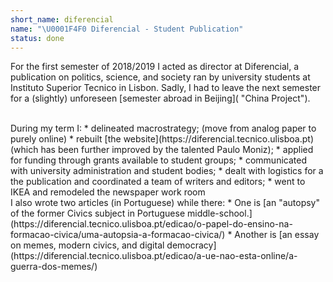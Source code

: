 ```yaml
---
short_name: diferencial
name: "\U0001F4F0 Diferencial - Student Publication"
status: done
---
```

For the first semester of 2018/2019 I acted as director at Diferencial, a publication on politics, science, and society ran by university students at Instituto Superior Tecnico in Lisbon. 
Sadly, I had to leave the next semester for a (slightly) unforeseen [semester abroad in Beijing]( "China Project").

<br>
During my term I:
* delineated macrostrategy; (move from analog paper to purely online)
* rebuilt [the website](https://diferencial.tecnico.ulisboa.pt) (which has been further improved by the talented Paulo Moniz);
* applied for funding through grants available to student groups;
* communicated with university administration and student bodies;
* dealt with logistics for a the publication and coordinated a team of writers and editors;
* went to IKEA and remodeled the newspaper work room


<br>
I also wrote two articles (in Portuguese) while there:
* One is [an "autopsy" of the former Civics subject in Portuguese middle-school.](https://diferencial.tecnico.ulisboa.pt/edicao/o-papel-do-ensino-na-formacao-civica/uma-autopsia-a-formacao-civica/)
* Another is [an essay on memes, modern civics, and digital democracy](https://diferencial.tecnico.ulisboa.pt/edicao/a-ue-nao-esta-online/a-guerra-dos-memes/)